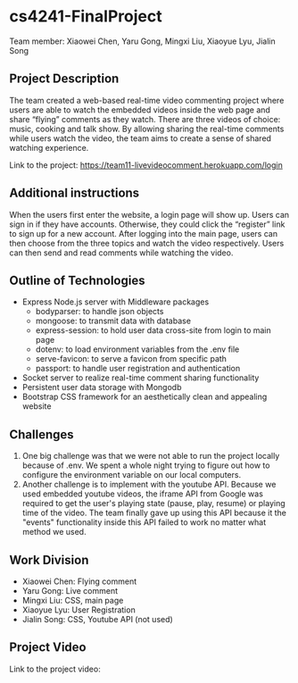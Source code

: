 # cs4241-FinalProject
Team member: Xiaowei Chen,  Yaru Gong, Mingxi Liu, Xiaoyue Lyu, Jialin Song

## Project Description
The team created a web-based real-time video commenting project where users are able to watch the embedded videos inside the web page and share “flying” comments as they watch. There are three videos of choice: music, cooking and talk show. By allowing sharing the real-time comments while users watch the video, the team aims to create a sense of shared watching experience.

Link to the project: https://team11-livevideocomment.herokuapp.com/login

## Additional instructions
When the users first enter the website, a login page will show up. Users can sign in if they have accounts. Otherwise, they could click the “register” link to sign up for a new account.
After logging into the main page, users can then choose from the three topics and watch the video respectively. Users can then send and read comments while watching the video.

## Outline of Technologies
- Express Node.js server with Middleware packages
  - bodyparser: to handle json objects
  - mongoose: to transmit data with database
  - express-session: to hold user data cross-site from login to main page
  - dotenv: to load environment variables from the .env file
  - serve-favicon: to serve a favicon from specific path
  - passport: to handle user registration and authentication
- Socket server to realize real-time comment sharing functionality
- Persistent user data storage with Mongodb
- Bootstrap CSS framework for an aesthetically clean and appealing website

## Challenges
1. One big challenge was that we were not able to run the project locally because of .env. We spent a whole night trying to figure out how to configure the environment variable on our local computers.
2. Another challenge is to implement with the youtube API. Because we used embedded youtube videos, the iframe API from Google was required to get the user's playing state (pause, play, resume) or playing time of the video. The team finally gave up using this API because it the "events" functionality inside this API failed to work no matter what method we used.

## Work Division
- Xiaowei Chen: Flying comment
- Yaru Gong: Live comment
- Mingxi Liu: CSS, main page
- Xiaoyue Lyu: User Registration
- Jialin Song: CSS, Youtube API (not used) 

## Project Video
Link to the project video: 
